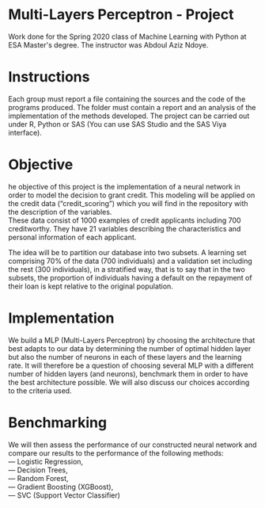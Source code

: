 # **Multi-Layers Perceptron - Project**

Work done for the Spring 2020 class of Machine Learning with Python at ESA Master's degree. The instructor was Abdoul Aziz Ndoye.


# Instructions
Each group must report a file containing the sources and the code of the programs produced. The folder must contain a report and an analysis of the implementation of the methods developed. The project can be carried out under R, Python or SAS (You can use SAS Studio and the SAS Viya interface).

# Objective
he objective of this project is the implementation of a neural network in order to model the decision to grant credit. This modeling will be applied on the credit data (“credit_scoring”) which you will find in the repository with the description of the variables.  
These data consist of 1000 examples of credit applicants including 700 creditworthy. They have 21 variables describing the characteristics and personal information of each applicant.  

The idea will be to partition our database into two subsets. A learning set comprising 70% of the data (700 individuals) and a validation set including the rest (300 individuals), in a stratified way, that is to say that in the two subsets, the proportion of individuals having a default on the repayment of their loan is kept relative to the original population.

# Implementation
We build a MLP (Multi-Layers Perceptron) by choosing the architecture that best adapts to our data by determining the number of optimal hidden layer but also the number of neurons in each of these layers and the learning rate. It will therefore be a question of choosing several MLP with a different number of hidden layers (and neurons), benchmark them in order to have the best architecture possible. We will also discuss our choices according to the criteria used.

# Benchmarking
We will then assess the performance of our constructed neural network and compare our results to the performance of the following methods:  
— Logistic Regression,  
— Decision Trees,  
— Random Forest,  
— Gradient Boosting (XGBoost),  
— SVC (Support Vector Classifier)  


